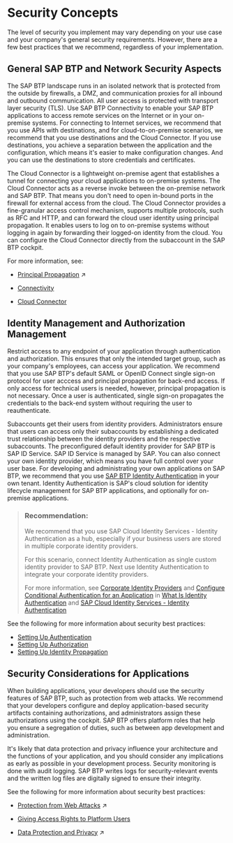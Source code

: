 <!-- loio951d36ce07324f919f74f52b0f9f9e0a -->

# Security Concepts

The level of security you implement may vary depending on your use case and your company's general security requirements. However, there are a few best practices that we recommend, regardless of your implementation.



<a name="loio951d36ce07324f919f74f52b0f9f9e0a__section_jp5_q4n_cgb"/>

## General SAP BTP and Network Security Aspects

The SAP BTP landscape runs in an isolated network that is protected from the outside by firewalls, a DMZ, and communication proxies for all inbound and outbound communication. All user access is protected with transport layer security \(TLS\). Use SAP BTP Connectivity to enable your SAP BTP applications to access remote services on the Internet or in your on-premise systems. For connecting to Internet services, we recommend that you use APIs with destinations, and for cloud-to-on-premise scenarios, we recommend that you use destinations and the Cloud Connector. If you use destinations, you achieve a separation between the application and the configuration, which means it's easier to make configuration changes. And you can use the destinations to store credentials and certificates.

The Cloud Connector is a lightweight on-premise agent that establishes a tunnel for connecting your cloud applications to on-premise systems. The Cloud Connector acts as a reverse invoke between the on-premise network and SAP BTP. That means you don't need to open in-bound ports in the firewall for external access from the cloud. The Cloud Connector provides a fine-granular access control mechanism, supports multiple protocols, such as RFC and HTTP, and can forward the cloud user identity using principal propagation. It enables users to log on to on-premise systems without logging in again by forwarding their logged-on identity from the cloud. You can configure the Cloud Connector directly from the subaccount in the SAP BTP cockpit.

For more information, see:

-   [Principal Propagation](https://help.sap.com/viewer/ea72206b834e4ace9cd834feed6c0e09/Cloud/en-US/f70fcf1c2d0a4a979adfe44cebc93c20.html "Exchange user ID information between systems or environments in SAP BTP.") :arrow_upper_right:

-    [Connectivity](https://help.sap.com/viewer/cca91383641e40ffbe03bdc78f00f681/Cloud/en-US/e54cc8fbbb571014beb5caaf6aa31280.html) 

-   [Cloud Connector](https://help.sap.com/viewer/cca91383641e40ffbe03bdc78f00f681/Cloud/en-US/e6c7616abb5710148cfcf3e75d96d596.html)




<a name="loio951d36ce07324f919f74f52b0f9f9e0a__section_jm5_1nw_jgb"/>

## Identity Management and Authorization Management

Restrict access to any endpoint of your application through authentication and authorization. This ensures that only the intended target group, such as your company's employees, can access your application. We recommend that you use SAP BTP's default SAML or OpenID Connect single sign-on protocol for user acccess and principal propagation for back-end access. If only access for technical users is needed, however, principal propagation is not necessary. Once a user is authenticated, single sign-on propagates the credentials to the back-end system without requiring the user to reauthenticate.

Subaccounts get their users from identity providers. Administrators ensure that users can access only their subaccounts by establishing a dedicated trust relationship between the identity providers and the respective subaccounts. The preconfigured default identity provider for SAP BTP is SAP ID Service. SAP ID Service is managed by SAP. You can also connect your own identity provider, which means you have full control over your user base. For developing and administrating your own applications on SAP BTP, we recommend that you use [SAP BTP Identity Authentication](https://help.sap.com/viewer/p/IDENTITY_AUTHENTICATION) in your own tenant. Identity Authentication is SAP's cloud solution for identity lifecycle management for SAP BTP applications, and optionally for on-premise applications.

> ### Recommendation:  
> We recommend that you use SAP Cloud Identity Services - Identity Authentication as a hub, especially if your business users are stored in multiple corporate identity providers.
> 
> For this scenario, connect Identity Authentication as single custom identity provider to SAP BTP. Next use Identity Authentication to integrate your corporate identity providers.
> 
> For more information, see [Corporate Identity Providers](https://help.sap.com/viewer/6d6d63354d1242d185ab4830fc04feb1/Cloud/en-US/19f3eca47db643b6aad448b5dc1075ad.html) and [Configure Conditional Authentication for an Application](https://help.sap.com/viewer/6d6d63354d1242d185ab4830fc04feb1/Cloud/en-US/0143dce88a604533ab5ab17e639fec09.html) in [What Is Identity Authentication](https://help.sap.com/viewer/6d6d63354d1242d185ab4830fc04feb1/Cloud/en-US/27882717f44b445fa287936c6f43dc1f.html) and [SAP Cloud Identity Services - Identity Authentication](https://help.sap.com/viewer/product/IDENTITY_AUTHENTICATION/Cloud/en-US)

See the following for more information about security best practices:

-   [Setting Up Authentication](Setting_Up_Authentication_1dbce9c.md)
-   [Setting Up Authorization](Setting_Up_Authorization_cb9f0ac.md)
-   [Setting Up Identity Propagation](Setting_Up_Identity_Propagation_12cf719.md)



<a name="loio951d36ce07324f919f74f52b0f9f9e0a__section_ex2_25n_cgb"/>

## Security Considerations for Applications

When building applications, your developers should use the security features of SAP BTP, such as protection from web attacks. We recommend that your developers configure and deploy application-based security artifacts containing authorizations, and administrators assign these authorizations using the cockpit. SAP BTP offers platform roles that help you ensure a segregation of duties, such as between app development and administration.

It's likely that data protection and privacy influence your architecture and the functions of your application, and you should consider any implications as early as possible in your development process. Security monitoring is done with audit logging. SAP BTP writes logs for security-relevant events and the written log files are digitally signed to ensure their integrity.

See the following for more information about security best practices:

-   [Protection from Web Attacks](https://help.sap.com/viewer/ea72206b834e4ace9cd834feed6c0e09/Cloud/en-US/52750a8f86bb428ca224daa4312d122e.html "To protect your applications from different kind of web attacks, Neo environment provides mechanisms for you to use with your applications.") :arrow_upper_right:

-   [Giving Access Rights to Platform Users](Giving_Access_Rights_to_Platform_Users_a03d08e.md)
-   [Data Protection and Privacy](https://help.sap.com/viewer/ea72206b834e4ace9cd834feed6c0e09/Cloud/en-US/7e513d31704a4a87831191e504ca850a.html "Data protection is associated with numerous legal requirements and privacy concerns. In addition to compliance with general data protection and privacy acts, it is necessary to consider compliance with industry-specific legislation in different countries.") :arrow_upper_right:


